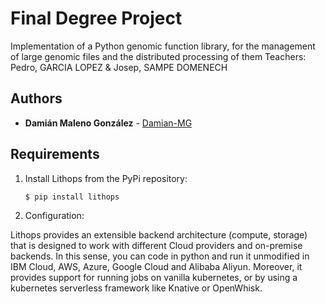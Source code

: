 # Final Degree Project
Implementation of a Python genomic function library, for the management of large genomic files and the distributed processing of them
Teachers: Pedro, GARCIA LOPEZ & Josep, SAMPE DOMENECH

## Authors
* **Damián Maleno González** - [Damian-MG](https://github.com/Damian_MG)

## Requirements
  1. Install Lithops from the PyPi repository:

      ```bash
      $ pip install lithops
      ```
   2. Configuration:
   
   Lithops provides an extensible backend architecture (compute, storage) that is designed to work with different Cloud providers and on-premise backends. In this sense, you can      code in python and run it unmodified in IBM Cloud, AWS, Azure, Google Cloud and Alibaba Aliyun. Moreover, it provides support for running jobs on vanilla kubernetes, or by        using a kubernetes serverless framework like Knative or OpenWhisk.
   
